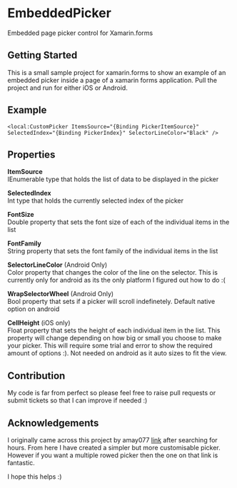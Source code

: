 # EmbeddedPicker
Embedded page picker control for Xamarin.forms

## Getting Started
This is a small sample project for xamarin.forms to show an example of an embedded picker inside a page of a xamarin forms application. Pull the project and run for either iOS or Android.

## Example

```
<local:CustomPicker ItemsSource="{Binding PickerItemSource}" SelectedIndex="{Binding PickerIndex}" SelectorLineColor="Black" />
```

## Properties

**ItemSource**  
IEnumerable type that holds the list of data to be displayed in the picker  

**SelectedIndex**  
Int type that holds the currently selected index of the picker  

**FontSize**  
Double property that sets the font size of each of the individual items in the list  

**FontFamily**  
String property that sets the font family of the individual items in the list

**SelectorLineColor** (Android Only)  
Color property that changes the color of the line on the selector. This is currently only for android as its the only platform I figured out how to do :(

**WrapSelectorWheel** (Android Only)   
Bool property that sets if a picker will scroll indefinetely. Default native option on android

**CellHeight** (iOS only)    
Float property that sets the height of each individual item in the list. This property will change depending on how big or small you choose to make your picker. This will require some trial and error to show the required amount of options :). Not needed on android as it auto sizes to fit the view.

## Contribution
My code is far from perfect so please feel free to raise pull requests or submit tickets so that I can improve if needed :)

## Acknowledgements
I originally came across this project by amay077 [link](https://github.com/amay077/Xamarin_Forms_PickerViewSample) after searching for hours. From here I have created a simpler but more customisable picker. However if you want a multiple rowed picker then the one on that link is fantastic.

I hope this helps :)
